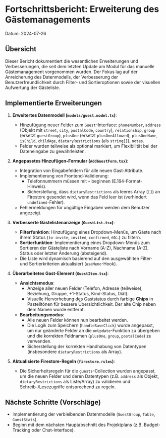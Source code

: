 # Fortschrittsbericht: Erweiterung des Gästemanagements

Datum: 2024-07-26

## Übersicht

Dieser Bericht dokumentiert die wesentlichen Erweiterungen und Verbesserungen, die seit dem letzten Update am Modul für das manuelle Gästemanagement vorgenommen wurden. Der Fokus lag auf der Anreicherung des Datenmodells, der Verbesserung der Benutzerfreundlichkeit durch Filter- und Sortieroptionen sowie der visuellen Aufwertung der Gästeliste.

## Implementierte Erweiterungen

1.  **Erweitertes Datenmodell (`models/guest.model.ts`)**:
    *   Hinzufügung neuer Felder zum `Guest`-Interface: `phoneNumber`, `address` (Objekt mit `street`, `city`, `postalCode`, `country`), `relationship`, `group` (ersetzt `guestGroup`), `plusOne` (ersetzt `plusOneAllowed`), `plusOneName`, `isChild`, `childAge`, `dietaryRestrictions` (als `string[]`), `notes`.
    *   Felder wurden teilweise als optional markiert, um Flexibilität bei der Dateneingabe zu gewährleisten.

2.  **Angepasstes Hinzufügen-Formular (`AddGuestForm.tsx`)**:
    *   Integration von Eingabefeldern für alle neuen Gast-Attribute.
    *   Implementierung von Frontend-Validierung:
        *   Telefonnummern müssen mit `+` beginnen (E.164-Format-Hinweis).
        *   Sicherstellung, dass `dietaryRestrictions` als leeres Array (`[]`) an Firestore gesendet wird, wenn das Feld leer ist (verhindert `undefined`-Fehler).
    *   Fehlermeldungen für ungültige Eingaben werden dem Benutzer angezeigt.

3.  **Verbesserte Gästelistenanzeige (`GuestList.tsx`)**:
    *   **Filterfunktion**: Hinzufügung eines Dropdown-Menüs, um Gäste nach ihrem Status (`to-invite`, `invited`, `confirmed`, etc.) zu filtern.
    *   **Sortierfunktion**: Implementierung eines Dropdown-Menüs zum Sortieren der Gästeliste nach Vorname (A-Z), Nachname (A-Z), Status oder letzter Änderung (absteigend).
    *   Die Liste wird dynamisch basierend auf den ausgewählten Filter- und Sortierkriterien aktualisiert (`useMemo`-Hook).

4.  **Überarbeitetes Gast-Element (`GuestItem.tsx`)**:
    *   **Ansichtsmodus**:
        *   Anzeige aller neuen Felder (Telefon, Adresse (teilweise), Beziehung, Gruppe, +1-Status, Kind-Status, Diät).
        *   Visuelle Hervorhebung des Gaststatus durch farbige **Chips** in Pastelltönen für bessere Übersichtlichkeit. Der alte Chip neben dem Namen wurde entfernt.
    *   **Bearbeitungsmodus**:
        *   Alle neuen Felder können nun bearbeitet werden.
        *   Die Logik zum Speichern (`handleSaveClick`) wurde angepasst, um nur geänderte Felder an die `onUpdate`-Funktion zu übergeben und die korrekten Feldnamen (`plusOne`, `group`, `postalCode`) zu verwenden.
        *   Sicherstellung der korrekten Handhabung von Datentypen (insbesondere `dietaryRestrictions` als Array).

5.  **Aktualisierte Firestore-Regeln (`firestore.rules`)**:
    *   Die Sicherheitsregeln für die `guests`-Collection wurden angepasst, um die neuen Felder und deren Datentypen (z.B. `address` als Objekt, `dietaryRestrictions` als Liste/Array) zu validieren und Schreib-/Lesezugriffe entsprechend zu regeln.

## Nächste Schritte (Vorschläge)

*   Implementierung der verbleibenden Datenmodelle (`GuestGroup`, `Table`, `GuestStats`).
*   Beginn mit dem nächsten Hauptabschnitt des Projektplans (z.B. Budget-Tracking oder Chat-Interface). 